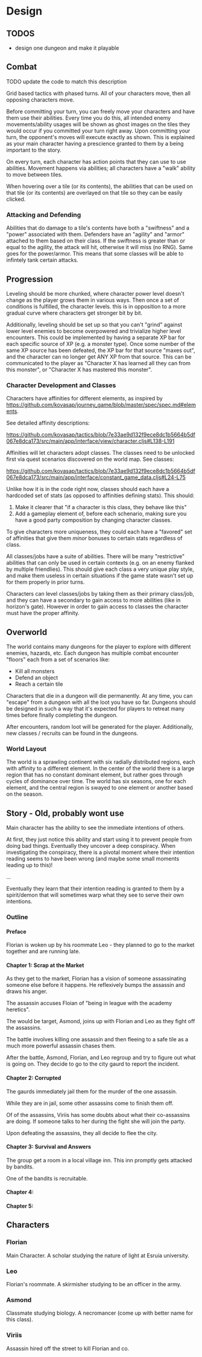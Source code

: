 # Design

## TODOS

 - design one dungeon and make it playable

## Combat

TODO update the code to match this description

Grid based tactics with phased turns.
All of your characters move, then all opposing characters move.

Before committing your turn, you can freely move your characters and have them
use their abilities.
Every time you do this, all intended enemy movements/ability usages will be
shown as ghost images on the tiles they would occur if you committed your turn
right away.
Upon committing your turn, the opponent's moves will execute exactly as shown.
This is explained as your main character having a prescience granted to them by
a being important to the story.

On every turn, each character has action points that they can use to use abilities.  Movement happens via abilities; all characters have a "walk" ability to move between tiles.

When hovering over a tile (or its contents), the abilities that can be used on that tile (or its contents) are overlayed on that tile so they can be easily clicked.

### Attacking and Defending

Abilities that do damage to a tile's contents have both a "swiftness" and a "power" associated with them.  Defenders have an "agility" and "armor" attached to them based on their class.  If the swiftness is greater than or equal to the agility, the attack will hit, otherwise it will miss (no RNG).  Same goes for the power/armor.  This means that some classes will be able to infintely tank certain attacks.

## Progression

Leveling should be more chunked, where character power level doesn't change as the player grows them in various ways.  Then once a set of conditions is fulfilled, the character levels.  this is in opposition to a more gradual curve where characters get stronger bit by bit.  

Additionally, leveling should be set up so that you can't "grind" against lower level enemies to become overpowered and trivialize higher level encounters.  This could be implemented by having a separate XP bar for each specific source of XP (e.g. a monster type).  Once some number of the same XP source has been defeated, the XP bar for that source "maxes out", and the character can no longer get ANY XP from that source.  This can be communicated to the player as "Character X has learned all they can from this monster", or "Character X has mastered this monster".

### Character Development and Classes

Characters have affinities for different elements, as inspired by
https://github.com/kovasap/journey_game/blob/master/spec/spec.md#elements.

See detailed affinity descriptions:

https://github.com/kovasap/tactics/blob/7e33ae9d132f9ece8dc1b5664b5df067e8dca173/src/main/app/interface/view/character.cljs#L138-L191

Affinities will let characters adopt classes.  The classes need to be unlocked first via quest scenarios discovered on the world map.  See classes:

https://github.com/kovasap/tactics/blob/7e33ae9d132f9ece8dc1b5664b5df067e8dca173/src/main/app/interface/constant_game_data.cljs#L24-L75

Unlike how it is in the code right now, classes should each have a hardcoded set of stats (as opposed to affinities defining stats).  This should:

1. Make it clearer that "if a character is this class, they behave like this"
1. Add a gameplay element of, before each schenario, making sure you have a good
   party composition by changing character classes.

To give characters more uniqueness, they could each have a "favored" set of affinities that give them _minor_ bonuses to certain stats regardless of class.

All classes/jobs have a suite of abilities.
There will be many "restrictive" abilities that can only be used in certain
contexts (e.g. on an enemy flanked by multiple friendlies).
This should give each class a very unique play style, and make them useless in
certain situations if the game state wasn't set up for them properly in prior
turns.

Characters can level classes/jobs by taking them as their primary class/job, and
they can have a secondary to gain access to more abilities (like in horizon's
gate).
However in order to gain access to classes the character must have the proper
affinity.

## Overworld

The world contains many dungeons for the player to explore with different enemies, hazards, etc.
Each dungeon has multiple combat encounter "floors" each from a set of scenarios like:

 - Kill all monsters
 - Defend an object
 - Reach a certain tile

Characters that die in a dungeon will die permanently.
At any time, you can "escape" from a dungeon with all the loot you have so far.
Dungeons should be designed in such a way that it's expected for players to
retreat many times before finally completing the dungeon.

After encounters, random loot will be generated for the player.
Additionally, new classes / recruits can be found in the dungeons.


### World Layout

The world is a sprawling continent with six radially distributed regions, each
with affinity to a different element.
In the center of the world there is a large region that has no constant dominant
element, but rather goes through cycles of dominance over time.
The world has six seasons, one for each element, and the central region is
swayed to one element or another based on the season.


## Story - Old, probably wont use

Main character has the ability to see the immediate intentions of others.

At first, they just notice this ability and start using it to prevent people
from doing bad things.
Eventually they uncover a deep conspiracy.
When investigating the conspiracy, there is a pivotal moment where their
intention reading seems to have been wrong (and maybe some small moments leading
up to this)!

...

Eventually they learn that their intention reading is granted to them by a
spirit/demon that will sometimes warp what they see to serve their own
intentions.

### Outline

#### Preface

Florian is woken up by his roommate Leo - they planned to go to the market
together and are running late.

#### Chapter 1: Scrap at the Market

As they get to the market, Florian has a vision of someone assassinating someone
else before it happens.  He reflexively bumps the assassin and draws his anger.

The assassin accuses Floian of "being in league with the academy heretics".

The would be target, Asmond, joins up with Florian and Leo as they fight off the
assassins.

The battle involves killing one assassin and then fleeing to a safe tile as a
much more powerful assassin chases them.

After the battle, Asmond, Florian, and Leo regroup and try to figure out what is
going on.  They decide to go to the city gaurd to report the incident.

#### Chapter 2: Corrupted

The gaurds immediately jail them for the murder of the one assassin.

While they are in jail, some other assassins come to finish them off.

Of of the assassins, Viriis has some doubts about what their co-assassins are
doing.
If someone talks to her during the fight she will join the party.

Upon defeating the assassins, they all decide to flee the city.

#### Chapter 3: Survival and Answers

The group get a room in a local village inn.
This inn promptly gets attacked by bandits.

One of the bandits is recruitable.

#### Chapter 4:

#### Chapter 5:


## Characters

### Florian

Main Character.  A scholar studying the nature of light at Esruia university.


### Leo

Florian's roommate.  A skirmisher studying to be an officer in the army.


### Asmond

Classmate studying biology.  A necromancer (come up with better name for this class).


### Viriis

Assassin hired off the street to kill Florian and co.


